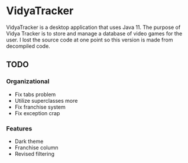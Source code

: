 # VidyaTracker
VidyaTracker is a desktop application that uses Java 11. The purpose of Vidya Tracker is to store and manage a database of video games for the user. I lost the source code at one point so this version is made from decompiled code.

## TODO
### Organizational
- Fix tabs problem
- Utilize superclasses more
- Fix franchise system
- Fix exception crap

### Features
- Dark theme
- Franchise column
- Revised filtering
